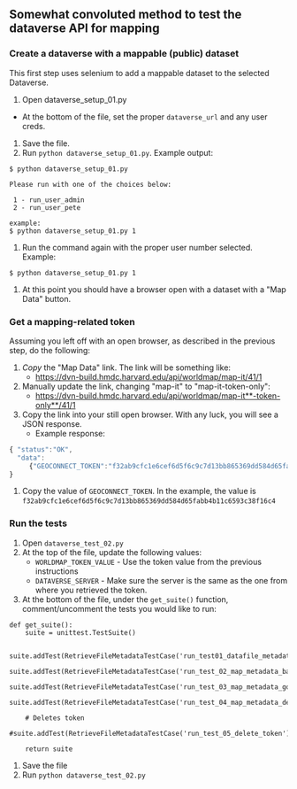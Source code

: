 ## Somewhat convoluted method to test the dataverse API for mapping

### Create a dataverse with a mappable (public) dataset

This first step uses selenium to add a mappable dataset to the selected Dataverse.

1.  Open dataverse_setup_01.py
  - At the bottom of the file, set the proper ```dataverse_url``` and any user creds.
1.  Save the file.
1.  Run ```python dataverse_setup_01.py```.  Example output:

```
$ python dataverse_setup_01.py 

Please run with one of the choices below:

 1 - run_user_admin
 2 - run_user_pete

example:
$ python dataverse_setup_01.py 1
```

1.  Run the command again with the proper user number selected.  Example:

```
$ python dataverse_setup_01.py 1
```

1.  At this point you should have a browser open with a dataset with a "Map Data" button.

### Get a mapping-related token

Assuming you left off with an open browser, as described in the previous step, do the following:

1.  _Copy_ the "Map Data" link.  The link will be something like:
    - https://dvn-build.hmdc.harvard.edu/api/worldmap/map-it/41/1
1. Manually update the link, changing "map-it" to "map-it-token-only":    
    - https://dvn-build.hmdc.harvard.edu/api/worldmap/map-it**-token-only**/41/1
1. Copy the link into your still open browser.  With any luck, you will see a JSON response.  
    - Example response: 
    
```javascript
{ "status":"OK",
  "data":
     {"GEOCONNECT_TOKEN":"f32ab9cfc1e6cef6d5f6c9c7d13bb865369dd584d65fabb4b11c6593c38f16c4"}
}
```

1.  Copy the value of ```GEOCONNECT_TOKEN```.  In the example, the value is ```f32ab9cfc1e6cef6d5f6c9c7d13bb865369dd584d65fabb4b11c6593c38f16c4```

### Run the tests

1. Open ```dataverse_test_02.py```
1. At the top of the file, update the following values:
    - ```WORLDMAP_TOKEN_VALUE``` - Use the token value from the previous instructions
    - ```DATAVERSE_SERVER``` - Make sure the server is the same as the one from where you retrieved the token. 
1. At the bottom of the file, under the ```get_suite()``` function, comment/uncomment the tests you would like to run:

```
def get_suite():
    suite = unittest.TestSuite()
    
    suite.addTest(RetrieveFileMetadataTestCase('run_test01_datafile_metadata'))
    suite.addTest(RetrieveFileMetadataTestCase('run_test_02_map_metadata_bad_updates'))
    suite.addTest(RetrieveFileMetadataTestCase('run_test_03_map_metadata_good_update'))
    suite.addTest(RetrieveFileMetadataTestCase('run_test_04_map_metadata_delete'))

    # Deletes token
    #suite.addTest(RetrieveFileMetadataTestCase('run_test_05_delete_token'))
    
    return suite
```

1. Save the file
1. Run ```python dataverse_test_02.py```    

    

